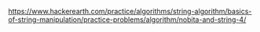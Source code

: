 https://www.hackerearth.com/practice/algorithms/string-algorithm/basics-of-string-manipulation/practice-problems/algorithm/nobita-and-string-4/
